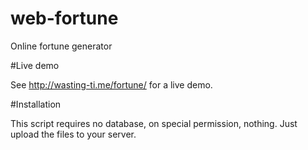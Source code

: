 web-fortune
===========

Online fortune generator

#Live demo

See http://wasting-ti.me/fortune/ for a live demo.

#Installation

This script requires no database, on special permission, nothing. Just upload the files to your server.
